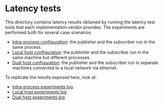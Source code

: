 # Latency tests
This directory contains latency results obtained by running the latency test tools that each implementation vendor provides.  The experiments are performed both for several case scenarios:
* [Intra-process configuration](intraprocess): the publisher and the subscriber run in the same process.
* [Local host configuration](localhost): the publisher and the subscriber run in the same machine but different processes.
* [Dual host configuration](dualhost): the publisher and the subscriber run in separate machines connected to a local network via ethernet.

To replicate the results exposed here, look at:
* [Intra-process experiments log](intraprocess/experiments_log.md).
* [Local host experiments log](localhost/experiments_log.md).
* [Dual host experiments log](dualhost/experiments_log.md).
